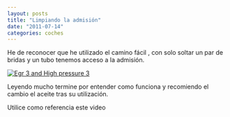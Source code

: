 ```yaml
---
layout: posts
title: "Limpiando la admisión"
date: "2011-07-14"
categories: coches
---
```


He de reconocer que he utilizado el camino fácil , con solo soltar un par de bridas y un tubo tenemos acceso a la admisión.

[![](images/135.png "Egr 3 and High pressure 3")](https://www.wynnoil.co.uk/products-wynns-featured-egr3.htm "EGR 3 Wynns")

Leyendo mucho termine por entender como funciona y recomiendo el cambio el aceite tras su utilización.

Utilice como referencia este video

